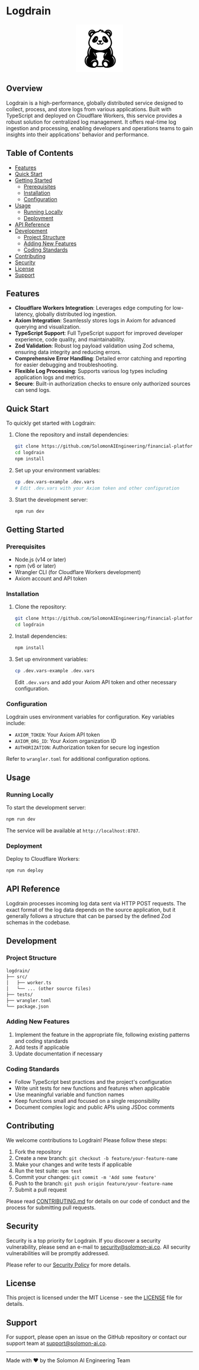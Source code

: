 # Logdrain

<div align="center">
  <img src="../../saasfly-logo.svg" width="128" alt="Saasfly Logo" />
</div>

## Overview

Logdrain is a high-performance, globally distributed service designed to collect, process, and store logs from various applications. Built with TypeScript and deployed on Cloudflare Workers, this service provides a robust solution for centralized log management. It offers real-time log ingestion and processing, enabling developers and operations teams to gain insights into their applications' behavior and performance.

## Table of Contents

- [Features](#features)
- [Quick Start](#quick-start)
- [Getting Started](#getting-started)
  - [Prerequisites](#prerequisites)
  - [Installation](#installation)
  - [Configuration](#configuration)
- [Usage](#usage)
  - [Running Locally](#running-locally)
  - [Deployment](#deployment)
- [API Reference](#api-reference)
- [Development](#development)
  - [Project Structure](#project-structure)
  - [Adding New Features](#adding-new-features)
  - [Coding Standards](#coding-standards)
- [Contributing](#contributing)
- [Security](#security)
- [License](#license)
- [Support](#support)

## Features

- **Cloudflare Workers Integration**: Leverages edge computing for low-latency, globally distributed log ingestion.
- **Axiom Integration**: Seamlessly stores logs in Axiom for advanced querying and visualization.
- **TypeScript Support**: Full TypeScript support for improved developer experience, code quality, and maintainability.
- **Zod Validation**: Robust log payload validation using Zod schema, ensuring data integrity and reducing errors.
- **Comprehensive Error Handling**: Detailed error catching and reporting for easier debugging and troubleshooting.
- **Flexible Log Processing**: Supports various log types including application logs and metrics.
- **Secure**: Built-in authorization checks to ensure only authorized sources can send logs.

## Quick Start

To quickly get started with Logdrain:

1. Clone the repository and install dependencies:
   ```bash
   git clone https://github.com/SolomonAIEngineering/financial-platform-as-a-service/logdrain.git
   cd logdrain
   npm install
   ```

2. Set up your environment variables:
   ```bash
   cp .dev.vars-example .dev.vars
   # Edit .dev.vars with your Axiom token and other configuration
   ```

3. Start the development server:
   ```bash
   npm run dev
   ```

## Getting Started

### Prerequisites

- Node.js (v14 or later)
- npm (v6 or later)
- Wrangler CLI (for Cloudflare Workers development)
- Axiom account and API token

### Installation

1. Clone the repository:
   ```bash
   git clone https://github.com/SolomonAIEngineering/financial-platform-as-a-service/logdrain.git
   cd logdrain
   ```

2. Install dependencies:
   ```bash
   npm install
   ```

3. Set up environment variables:
   ```bash
   cp .dev.vars-example .dev.vars
   ```
   Edit `.dev.vars` and add your Axiom API token and other necessary configuration.

### Configuration

Logdrain uses environment variables for configuration. Key variables include:

- `AXIOM_TOKEN`: Your Axiom API token
- `AXIOM_ORG_ID`: Your Axiom organization ID
- `AUTHORIZATION`: Authorization token for secure log ingestion

Refer to `wrangler.toml` for additional configuration options.

## Usage

### Running Locally

To start the development server:

```bash
npm run dev
```

The service will be available at `http://localhost:8787`.

### Deployment

Deploy to Cloudflare Workers:

```bash
npm run deploy
```

## API Reference

Logdrain processes incoming log data sent via HTTP POST requests. The exact format of the log data depends on the source application, but it generally follows a structure that can be parsed by the defined Zod schemas in the codebase.

## Development

### Project Structure

```
logdrain/
├── src/
│   ├── worker.ts
│   └── ... (other source files)
├── tests/
├── wrangler.toml
└── package.json
```

### Adding New Features

1. Implement the feature in the appropriate file, following existing patterns and coding standards
2. Add tests if applicable
3. Update documentation if necessary

### Coding Standards

- Follow TypeScript best practices and the project's configuration
- Write unit tests for new functions and features when applicable
- Use meaningful variable and function names
- Keep functions small and focused on a single responsibility
- Document complex logic and public APIs using JSDoc comments

## Contributing

We welcome contributions to Logdrain! Please follow these steps:

1. Fork the repository
2. Create a new branch: `git checkout -b feature/your-feature-name`
3. Make your changes and write tests if applicable
4. Run the test suite: `npm test`
5. Commit your changes: `git commit -m 'Add some feature'`
6. Push to the branch: `git push origin feature/your-feature-name`
7. Submit a pull request

Please read [CONTRIBUTING.md](CONTRIBUTING.md) for details on our code of conduct and the process for submitting pull requests.

## Security

Security is a top priority for Logdrain. If you discover a security vulnerability, please send an e-mail to security@solomon-ai.co. All security vulnerabilities will be promptly addressed.

Please refer to our [Security Policy](SECURITY.md) for more details.

## License

This project is licensed under the MIT License - see the [LICENSE](LICENSE) file for details.

## Support

For support, please open an issue on the GitHub repository or contact our support team at support@solomon-ai.co.

---

Made with ❤️ by the Solomon AI Engineering Team